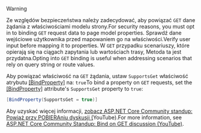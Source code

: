 > [!WARNING]
> <span data-ttu-id="5c31e-101">Ze względów bezpieczeństwa należy zadecydować, aby powiązać `GET` dane żądania z właściwościami modelu strony.</span><span class="sxs-lookup"><span data-stu-id="5c31e-101">For security reasons, you must opt in to binding `GET` request data to page model properties.</span></span> <span data-ttu-id="5c31e-102">Sprawdź dane wejściowe użytkownika przed mapowaniem go na właściwości.</span><span class="sxs-lookup"><span data-stu-id="5c31e-102">Verify user input before mapping it to properties.</span></span> <span data-ttu-id="5c31e-103">W `GET` przypadku scenariuszy, które opierają się na ciągach zapytania lub wartościach trasy, Metoda ta jest przydatna.</span><span class="sxs-lookup"><span data-stu-id="5c31e-103">Opting into `GET` binding is useful when addressing scenarios that rely on query string or route values.</span></span>
>
> <span data-ttu-id="5c31e-104">Aby powiązać właściwość na `GET` żądania, ustaw `SupportsGet` właściwość atrybutu [[BindProperty]](xref:Microsoft.AspNetCore.Mvc.BindPropertyAttribute) na: `true`</span><span class="sxs-lookup"><span data-stu-id="5c31e-104">To bind a property on `GET` requests, set the [[BindProperty]](xref:Microsoft.AspNetCore.Mvc.BindPropertyAttribute) attribute's `SupportsGet` property to `true`:</span></span>
>
> ```csharp
> [BindProperty(SupportsGet = true)]
> ```
>
> <span data-ttu-id="5c31e-105">Aby uzyskać więcej informacji, [zobacz ASP.NET Core Community standup: Powiąż przy POBIERAniu dyskusji (](https://www.youtube.com/watch?v=p7iHB9V-KVU&feature=youtu.be&t=54m27s)YouTube).</span><span class="sxs-lookup"><span data-stu-id="5c31e-105">For more information, see [ASP.NET Core Community Standup: Bind on GET discussion (YouTube)](https://www.youtube.com/watch?v=p7iHB9V-KVU&feature=youtu.be&t=54m27s).</span></span>
